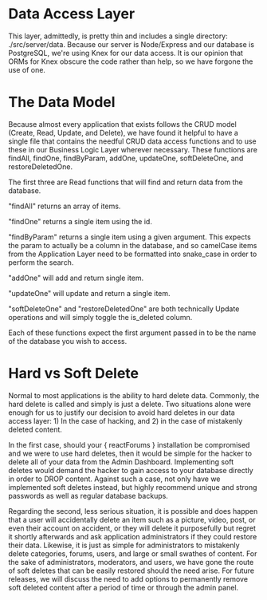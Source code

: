 # Data Access Layer

This layer, admittedly, is pretty thin and includes a single directory: ./src/server/data.
Because our server is Node/Express and our database is PostgreSQL, we're using Knex for our data access.
It is our opinion that ORMs for Knex obscure the code rather than help, so we have forgone the use of one.

# The Data Model

Because almost every application that exists follows the CRUD model (Create, Read, Update, and Delete), we have found it helpful to have a single file that contains the needful CRUD data access functions and to use these in our Business Logic Layer wherever necessary.
These functions are findAll, findOne, findByParam, addOne, updateOne, softDeleteOne, and restoreDeletedOne.

The first three are Read functions that will find and return data from the database.

"findAll" returns an array of items.

"findOne" returns a single item using the id.

"findByParam" returns a single item using a given argument.
This expects the param to actually be a column in the database, and so camelCase items from the Application Layer need to be formatted into snake_case in order to perform the search.

"addOne" will add and return single item.

"updateOne" will update and return a single item.

"softDeleteOne" and "restoreDeletedOne" are both technically Update operations and will simply toggle the is_deleted column.

Each of these functions expect the first argument passed in to be the name of the database you wish to access.

# Hard vs Soft Delete

Normal to most applications is the ability to hard delete data.
Commonly, the hard delete is called and simply is just a delete.
Two situations alone were enough for us to justify our decision to avoid hard deletes in our data access layer: 1) In the case of hacking, and 2) in the case of mistakenly deleted content.

In the first case, should your { reactForums } installation be compromised and we were to use hard deletes, then it would be simple for the hacker to delete all of your data from the Admin Dashboard.
Implementing soft deletes would demand the hacker to gain access to your database directly in order to DROP content.
Against such a case, not only have we implemented soft deletes instead, but highly recommend unique and strong passwords as well as regular database backups.

Regarding the second, less serious situation, it is possible and does happen that a user will accidentally delete an item such as a picture, video, post, or even their account on accident, or they will delete it purposefully but regret it shortly afterwards and ask application administrators if they could restore their data.
Likewise, it is just as simple for administrators to mistakenly delete categories, forums, users, and large or small swathes of content.
For the sake of administrators, moderators, and users, we have gone the route of soft deletes that can be easily restored should the need arise.
For future releases, we will discuss the need to add options to permanently remove soft deleted content after a period of time or through the admin panel.
